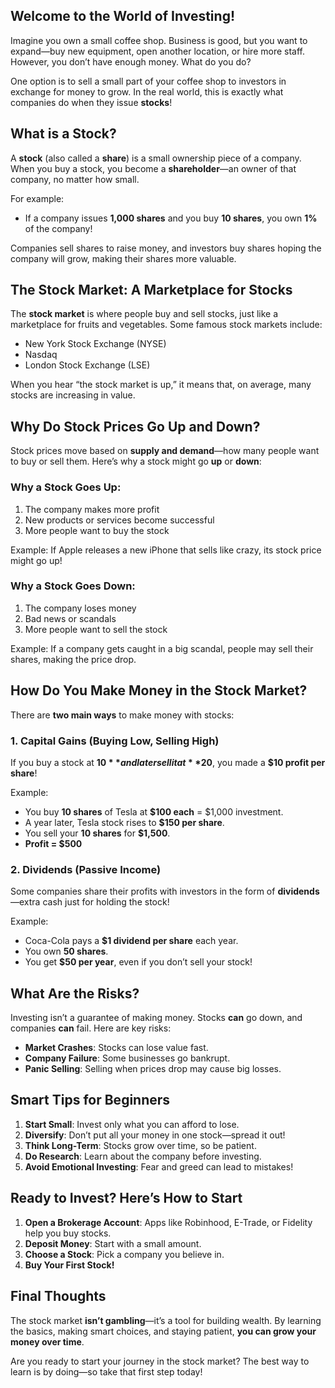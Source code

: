 
## Welcome to the World of Investing!

Imagine you own a small coffee shop. Business is good, but you want to expand—buy new equipment, open another location, or hire more staff. However, you don’t have enough money. What do you do?

One option is to sell a small part of your coffee shop to investors in exchange for money to grow. In the real world, this is exactly what companies do when they issue **stocks**!

## What is a Stock?
A **stock** (also called a **share**) is a small ownership piece of a company. When you buy a stock, you become a **shareholder**—an owner of that company, no matter how small.

For example:
- If a company issues **1,000 shares** and you buy **10 shares**, you own **1%** of the company!

Companies sell shares to raise money, and investors buy shares hoping the company will grow, making their shares more valuable.

## The Stock Market: A Marketplace for Stocks
The **stock market** is where people buy and sell stocks, just like a marketplace for fruits and vegetables. Some famous stock markets include:

- New York Stock Exchange (NYSE)
- Nasdaq
- London Stock Exchange (LSE)

When you hear “the stock market is up,” it means that, on average, many stocks are increasing in value.

## Why Do Stock Prices Go Up and Down?
Stock prices move based on **supply and demand**—how many people want to buy or sell them. Here’s why a stock might go **up** or **down**:

### Why a Stock Goes Up:
1. The company makes more profit
2. New products or services become successful
3. More people want to buy the stock

Example: If Apple releases a new iPhone that sells like crazy, its stock price might go up!

### Why a Stock Goes Down:
1. The company loses money
2. Bad news or scandals
3. More people want to sell the stock

Example: If a company gets caught in a big scandal, people may sell their shares, making the price drop.

## How Do You Make Money in the Stock Market?
There are **two main ways** to make money with stocks:

### 1. **Capital Gains (Buying Low, Selling High)**
If you buy a stock at **$10** and later sell it at **$20**, you made a **$10 profit per share**!

Example:
- You buy **10 shares** of Tesla at **$100 each** = $1,000 investment.
- A year later, Tesla stock rises to **$150 per share**.
- You sell your **10 shares** for **$1,500**.
- **Profit = $500**

### 2. **Dividends (Passive Income)**
Some companies share their profits with investors in the form of **dividends**—extra cash just for holding the stock!

Example:
- Coca-Cola pays a **$1 dividend per share** each year.
- You own **50 shares**.
- You get **$50 per year**, even if you don’t sell your stock!

## What Are the Risks?
Investing isn’t a guarantee of making money. Stocks **can** go down, and companies **can** fail. Here are key risks:
- **Market Crashes**: Stocks can lose value fast.
- **Company Failure**: Some businesses go bankrupt.
- **Panic Selling**: Selling when prices drop may cause big losses.

## Smart Tips for Beginners
1. **Start Small**: Invest only what you can afford to lose.
2. **Diversify**: Don’t put all your money in one stock—spread it out!
3. **Think Long-Term**: Stocks grow over time, so be patient.
4. **Do Research**: Learn about the company before investing.
5. **Avoid Emotional Investing**: Fear and greed can lead to mistakes!

## Ready to Invest? Here’s How to Start
1. **Open a Brokerage Account**: Apps like Robinhood, E-Trade, or Fidelity help you buy stocks.
2. **Deposit Money**: Start with a small amount.
3. **Choose a Stock**: Pick a company you believe in.
4. **Buy Your First Stock!**

## Final Thoughts
The stock market **isn’t gambling**—it’s a tool for building wealth. By learning the basics, making smart choices, and staying patient, **you can grow your money over time**.

Are you ready to start your journey in the stock market? The best way to learn is by doing—so take that first step today!

